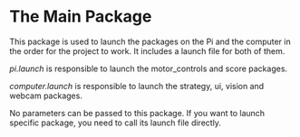 # The Main Package

This package is used to launch the packages on the Pi and the computer in the order for the project to work. It includes a launch file for both of them. 

*pi.launch* is responsible to launch the motor_controls and score packages.

*computer.launch* is responsible to launch the strategy, ui, vision and webcam packages.

No parameters can be passed to this package. If you want to launch specific package, you need to call its launch file directly.